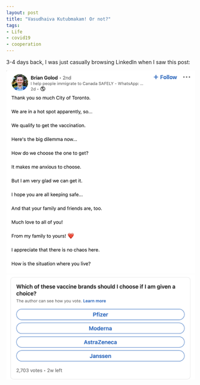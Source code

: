 ```yaml
---
layout: post
title: "Vasudhaiva Kutubmakam! Or not?"
tags:
- Life
- covid19
- cooperation
---
```


3-4 days back, I was just casually browsing LinkedIn when I saw this post:

![LinkedIn Post](../images/covax2.png)
![The Poll](../images/covax1.png)
